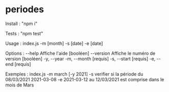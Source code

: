 # periodes

Install : "npm i"

Tests : "npm test"

Usage : index.js -m [month] -s [date] -e [date]

Options :
      --help     Affiche l'aide                                        [booléen]
      --version  Affiche le numéro de version                          [booléen]
  -y, --year
  -m, --month                                                           [requis]
  -s, --start                                                           [requis]
  -e, --end                                                             [requis]

Exemples :
  index.js -m march [-y 2021] -s            verifier si la période du 08/03/2021
  2021-03-08 -e 2021-03-12                  au 12/03/2021 est comprise dans le
                                            mois de Mars